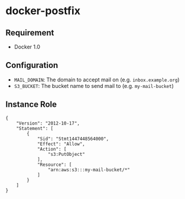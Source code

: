 docker-postfix
==============
## Requirement
+ Docker 1.0

## Configuration

+ `MAIL_DOMAIN`: The domain to accept mail on (e.g. `inbox.example.org`)
+ `S3_BUCKET`: The bucket name to send mail to (e.g. `my-mail-bucket`)

## Instance Role
```
{
    "Version": "2012-10-17",
    "Statement": [
        {
            "Sid": "Stmt1447448564000",
            "Effect": "Allow",
            "Action": [
                "s3:PutObject"
            ],
            "Resource": [
                "arn:aws:s3:::my-mail-bucket/*"
            ]
        }
    ]
}
```